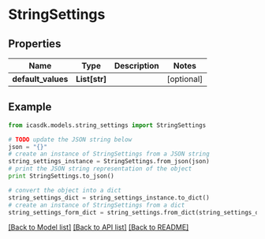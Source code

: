 # StringSettings


## Properties
Name | Type | Description | Notes
------------ | ------------- | ------------- | -------------
**default_values** | **List[str]** |  | [optional] 

## Example

```python
from icasdk.models.string_settings import StringSettings

# TODO update the JSON string below
json = "{}"
# create an instance of StringSettings from a JSON string
string_settings_instance = StringSettings.from_json(json)
# print the JSON string representation of the object
print StringSettings.to_json()

# convert the object into a dict
string_settings_dict = string_settings_instance.to_dict()
# create an instance of StringSettings from a dict
string_settings_form_dict = string_settings.from_dict(string_settings_dict)
```
[[Back to Model list]](../README.md#documentation-for-models) [[Back to API list]](../README.md#documentation-for-api-endpoints) [[Back to README]](../README.md)


